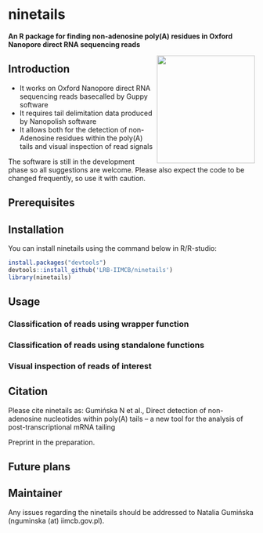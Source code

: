 # ninetails

**An R package for finding non-adenosine poly(A) residues in Oxford Nanopore direct RNA sequencing reads**

<img align="right" width="200" height="220" src="https://user-images.githubusercontent.com/68285258/168554098-a5a5dee9-2c8f-4351-86b4-e6420a5b8ced.png">

## Introduction
* It works on Oxford Nanopore direct RNA sequencing reads basecalled by Guppy software
* It requires tail delimitation data produced by Nanopolish software
* It allows both for the detection of non-Adenosine residues within the poly(A) tails and visual inspection of  read signals

The software is still in the development phase so all suggestions are welcome. Please also expect the code to be changed frequently, so use it with caution.

## Prerequisites


## Installation

You can install ninetails using the command below in R/R-studio:

```r
install.packages("devtools")
devtools::install_github('LRB-IIMCB/ninetails')
library(ninetails)
```

## Usage

### Classification of reads using wrapper function

### Classification of reads using standalone functions

### Visual inspection of reads of interest

## Citation

Please cite ninetails as: Gumińska N et al., Direct detection of non-adenosine nucleotides within poly(A) tails – a new tool for the analysis of post-transcriptional mRNA tailing

Preprint in the preparation.

## Future plans

## Maintainer

Any issues regarding the ninetails should be addressed to Natalia Gumińska (nguminska (at) iimcb.gov.pl).
